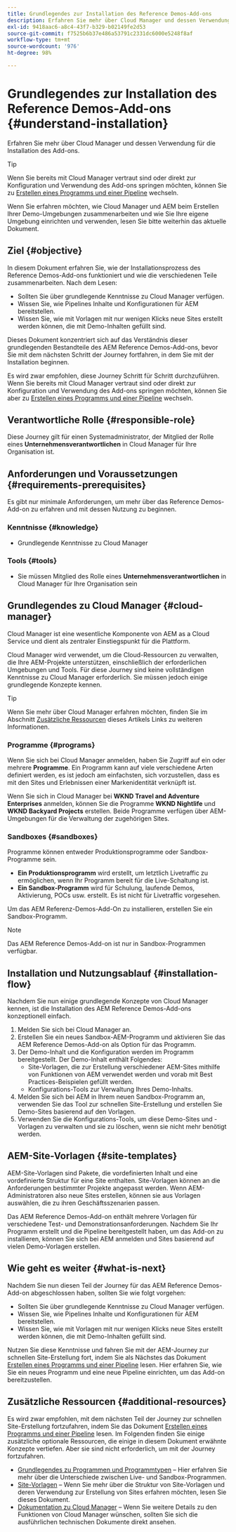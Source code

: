 ```yaml
---
title: Grundlegendes zur Installation des Reference Demos-Add-ons
description: Erfahren Sie mehr über Cloud Manager und dessen Verwendung für die Installation des Add-ons.
exl-id: 9418aac6-a8c4-43f7-b329-b02149fe2d53
source-git-commit: f7525b6b37e486a53791c2331dc6000e5248f8af
workflow-type: tm+mt
source-wordcount: '976'
ht-degree: 98%

---
```


# Grundlegendes zur Installation des Reference Demos-Add-ons {#understand-installation}

Erfahren Sie mehr über Cloud Manager und dessen Verwendung für die Installation des Add-ons.

>[!TIP]
>
>Wenn Sie bereits mit Cloud Manager vertraut sind oder direkt zur Konfiguration und Verwendung des Add-ons springen möchten, können Sie zu [Erstellen eines Programms und einer Pipeline](create-program.md) wechseln.
>
>Wenn Sie erfahren möchten, wie Cloud Manager und AEM beim Erstellen Ihrer Demo-Umgebungen zusammenarbeiten und wie Sie Ihre eigene Umgebung einrichten und verwenden, lesen Sie bitte weiterhin das aktuelle Dokument.

## Ziel {#objective}

In diesem Dokument erfahren Sie, wie der Installationsprozess des Reference Demos-Add-ons funktioniert und wie die verschiedenen Teile zusammenarbeiten. Nach dem Lesen:

* Sollten Sie über grundlegende Kenntnisse zu Cloud Manager verfügen.
* Wissen Sie, wie Pipelines Inhalte und Konfigurationen für AEM bereitstellen.
* Wissen Sie, wie mit Vorlagen mit nur wenigen Klicks neue Sites erstellt werden können, die mit Demo-Inhalten gefüllt sind.

Dieses Dokument konzentriert sich auf das Verständnis dieser grundlegenden Bestandteile des AEM Reference Demos-Add-ons, bevor Sie mit dem nächsten Schritt der Journey fortfahren, in dem Sie mit der Installation beginnen.

Es wird zwar empfohlen, diese Journey Schritt für Schritt durchzuführen. Wenn Sie bereits mit Cloud Manager vertraut sind oder direkt zur Konfiguration und Verwendung des Add-ons springen möchten, können Sie aber zu [Erstellen eines Programms und einer Pipeline](create-program.md) wechseln.

## Verantwortliche Rolle {#responsible-role}

Diese Journey gilt für einen Systemadministrator, der Mitglied der Rolle eines **Unternehmensverantwortlichen** in Cloud Manager für Ihre Organisation ist.

## Anforderungen und Voraussetzungen {#requirements-prerequisites}

Es gibt nur minimale Anforderungen, um mehr über das Reference Demos-Add-on zu erfahren und mit dessen Nutzung zu beginnen.

### Kenntnisse {#knowledge}

* Grundlegende Kenntnisse zu Cloud Manager

### Tools {#tools}

* Sie müssen Mitglied des Rolle eines **Unternehmensverantwortlichen** in Cloud Manager für Ihre Organisation sein

## Grundlegendes zu Cloud Manager {#cloud-manager}

Cloud Manager ist eine wesentliche Komponente von AEM as a Cloud Service und dient als zentraler Einstiegspunkt für die Plattform.

Cloud Manager wird verwendet, um die Cloud-Ressourcen zu verwalten, die Ihre AEM-Projekte unterstützen, einschließlich der erforderlichen Umgebungen und Tools. Für diese Journey sind keine vollständigen Kenntnisse zu Cloud Manager erforderlich. Sie müssen jedoch einige grundlegende Konzepte kennen.

>[!TIP]
>
>Wenn Sie mehr über Cloud Manager erfahren möchten, finden Sie im Abschnitt [Zusätzliche Ressourcen](#additional-resources) dieses Artikels Links zu weiteren Informationen.

### Programme {#programs}

Wenn Sie sich bei Cloud Manager anmelden, haben Sie Zugriff auf ein oder mehrere **Programme**. Ein Programm kann auf viele verschiedene Arten definiert werden, es ist jedoch am einfachsten, sich vorzustellen, dass es mit den Sites und Erlebnissen einer Markenidentität verknüpft ist.

Wenn Sie sich in Cloud Manager bei **WKND Travel and Adventure Enterprises** anmelden, können Sie die Programme **WKND Nightlife** und **WKND Backyard Projects** erstellen. Beide Programme verfügen über AEM-Umgebungen für die Verwaltung der zugehörigen Sites.

### Sandboxes {#sandboxes}

Programme können entweder Produktionsprogramme oder Sandbox-Programme sein.

* **Ein Produktionsprogramm** wird erstellt, um letztlich Livetraffic zu ermöglichen, wenn Ihr Programm bereit für die Live-Schaltung ist.
* **Ein Sandbox-Programm** wird für Schulung, laufende Demos, Aktivierung, POCs usw. erstellt. Es ist nicht für Livetraffic vorgesehen.

Um das AEM Referenz-Demos-Add-On zu installieren, erstellen Sie ein Sandbox-Programm.

>[!NOTE]
>
>Das AEM Reference Demos-Add-on ist nur in Sandbox-Programmen verfügbar.

## Installation und Nutzungsablauf {#installation-flow}

Nachdem Sie nun einige grundlegende Konzepte von Cloud Manager kennen, ist die Installation des AEM Reference Demos-Add-ons konzeptionell einfach.

1. Melden Sie sich bei Cloud Manager an.
1. Erstellen Sie ein neues Sandbox-AEM-Programm und aktivieren Sie das AEM Reference Demos-Add-on als Option für das Programm.
1. Der Demo-Inhalt und die Konfiguration werden im Programm bereitgestellt. Der Demo-Inhalt enthält Folgendes:
   * Site-Vorlagen, die zur Erstellung verschiedener AEM-Sites mithilfe von Funktionen von AEM verwendet werden und vorab mit Best Practices-Beispielen gefüllt werden.
   * Konfigurations-Tools zur Verwaltung Ihres Demo-Inhalts.
1. Melden Sie sich bei AEM in Ihrem neuen Sandbox-Programm an, verwenden Sie das Tool zur schnellen Site-Erstellung und erstellen Sie Demo-Sites basierend auf den Vorlagen.
1. Verwenden Sie die Konfigurations-Tools, um diese Demo-Sites und -Vorlagen zu verwalten und sie zu löschen, wenn sie nicht mehr benötigt werden.

## AEM-Site-Vorlagen {#site-templates}

AEM-Site-Vorlagen sind Pakete, die vordefinierten Inhalt und eine vordefinierte Struktur für eine Site enthalten. Site-Vorlagen können an die Anforderungen bestimmter Projekte angepasst werden. Wenn AEM-Administratoren also neue Sites erstellen, können sie aus Vorlagen auswählen, die zu ihren Geschäftsszenarien passen.

Das AEM Reference Demos-Add-on enthält mehrere Vorlagen für verschiedene Test- und Demonstrationsanforderungen. Nachdem Sie Ihr Programm erstellt und die Pipeline bereitgestellt haben, um das Add-on zu installieren, können Sie sich bei AEM anmelden und Sites basierend auf vielen Demo-Vorlagen erstellen.

## Wie geht es weiter {#what-is-next}

Nachdem Sie nun diesen Teil der Journey für das AEM Reference Demos-Add-on abgeschlossen haben, sollten Sie wie folgt vorgehen:

* Sollten Sie über grundlegende Kenntnisse zu Cloud Manager verfügen.
* Wissen Sie, wie Pipelines Inhalte und Konfigurationen für AEM bereitstellen.
* Wissen Sie, wie mit Vorlagen mit nur wenigen Klicks neue Sites erstellt werden können, die mit Demo-Inhalten gefüllt sind.

Nutzen Sie diese Kenntnisse und fahren Sie mit der AEM-Journey zur schnellen Site-Erstellung fort, indem Sie als Nächstes das Dokument [Erstellen eines Programms und einer Pipeline](create-program.md) lesen. Hier erfahren Sie, wie Sie ein neues Programm und eine neue Pipeline einrichten, um das Add-on bereitzustellen.

## Zusätzliche Ressourcen {#additional-resources}

Es wird zwar empfohlen, mit dem nächsten Teil der Journey zur schnellen Site-Erstellung fortzufahren, indem Sie das Dokument [Erstellen eines Programms und einer Pipeline](create-program.md) lesen. Im Folgenden finden Sie einige zusätzliche optionale Ressourcen, die einige in diesem Dokument erwähnte Konzepte vertiefen. Aber sie sind nicht erforderlich, um mit der Journey fortzufahren.

* [Grundlegendes zu Programmen und Programmtypen](https://experienceleague.adobe.com/docs/experience-manager-cloud-service/content/implementing/using-cloud-manager/programs/program-types.html?lang=de) – Hier erfahren Sie mehr über die Unterschiede zwischen Live- und Sandbox-Programmen.
* [Site-Vorlagen](/help/sites-cloud/administering/site-creation/site-templates.md) – Wenn Sie mehr über die Struktur von Site-Vorlagen und deren Verwendung zur Erstellung von Sites erfahren möchten, lesen Sie dieses Dokument.
* [Dokumentation zu Cloud Manager](https://experienceleague.adobe.com/docs/experience-manager-cloud-service/content/onboarding/onboarding-concepts/cloud-manager-introduction.html?lang=de) – Wenn Sie weitere Details zu den Funktionen von Cloud Manager wünschen, sollten Sie sich die ausführlichen technischen Dokumente direkt ansehen.
